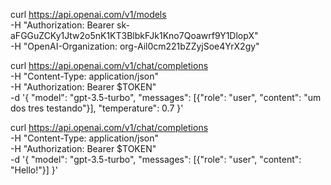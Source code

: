 curl https://api.openai.com/v1/models \
  -H "Authorization: Bearer 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" \
  -H "OpenAI-Organization: org-Ail0cm221bZZyjSoe4YrX2gy"


  

  curl https://api.openai.com/v1/chat/completions \
  -H "Content-Type: application/json" \
  -H "Authorization: Bearer $TOKEN" \
  -d '{
     "model": "gpt-3.5-turbo",
     "messages": [{"role": "user", "content": "um dos tres testando"}],
     "temperature": 0.7
   }'



   curl https://api.openai.com/v1/chat/completions \
  -H "Content-Type: application/json" \
  -H "Authorization: Bearer $TOKEN" \
  -d '{
    "model": "gpt-3.5-turbo",
    "messages": [{"role": "user", "content": "Hello!"}]
  }'
